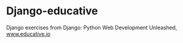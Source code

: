 # Django-educative
Django exercises from Django: Python Web Development Unleashed, www.educative.io
